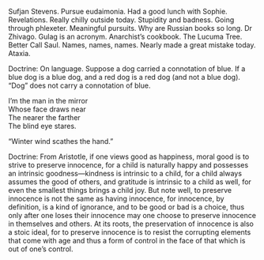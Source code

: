 Sufjan Stevens. Pursue eudaimonia. Had a good lunch with Sophie. Revelations. Really chilly outside today. Stupidity and badness. Going through phlexeter. Meaningful pursuits. Why are Russian books so long. Dr Zhivago. Gulag is an acronym. Anarchist’s cookbook. The Lucuma Tree. Better Call Saul. Names, names, names. Nearly made a great mistake today. Ataxia.

Doctrine: On language. Suppose a dog carried a connotation of blue. If a blue dog is a blue dog, and a red dog is a red dog (and not a blue dog). “Dog” does not carry a connotation of blue. 

I’m the man in the mirror  
Whose face draws near  
The nearer the farther  
The blind eye stares.

“Winter wind scathes the hand.”

Doctrine: From Aristotle, if one views good as happiness, moral good is to strive to preserve innocence, for a child is naturally happy and possesses an intrinsic goodness—kindness is intrinsic to a child, for a child always assumes the good of others, and gratitude is intrinsic to a child as well, for even the smallest things brings a child joy. But note well, to preserve innocence is not the same as having innocence, for innocence, by definition, is a kind of ignorance, and to be good or bad is a choice, thus only after one loses their innocence may one choose to preserve innocence in themselves and others. At its roots, the preservation of innocence is also a stoic ideal, for to preserve innocence is to resist the corrupting elements that come with age and thus a form of control in the face of that which is out of one’s control.